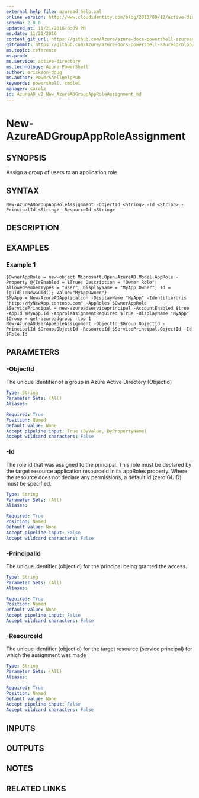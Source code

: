 ```yaml
---
external help file: azuread.help.xml
online version: http://www.cloudidentity.com/blog/2013/09/12/active-directory-authentication-library-adal-v1-for-net-general-availability/
schema: 2.0.0
updated_at: 11/21/2016 8:09 PM
ms.date: 11/21/2016
content_git_url: https://github.com/Azure/azure-docs-powershell-azuread/blob/master/Azure%20AD%20Cmdlets/AzureAD/v2/New-AzureADGroupAppRoleAssignment.md
gitcommit: https://github.com/Azure/azure-docs-powershell-azuread/blob/e79870303c4a5b18f88c61a5fe206bd45af8c480/Azure%20AD%20Cmdlets/AzureAD/v2/New-AzureADGroupAppRoleAssignment.md
ms.topic: reference
ms.prod: 
ms.service: active-directory
ms.technology: Azure PowerShell
author: erickson-doug
ms.author: PowerShellHelpPub
keywords: powershell, cmdlet
manager: carolz
id: AzureAD_v2_New_AzureADGroupAppRoleAssignment_md
---
```


# New-AzureADGroupAppRoleAssignment

## SYNOPSIS
Assign a group of users to an application role.

## SYNTAX

```
New-AzureADGroupAppRoleAssignment -ObjectId <String> -Id <String> -PrincipalId <String> -ResourceId <String>
```

## DESCRIPTION

## EXAMPLES

### Example 1
```
$OwnerAppRole = new-object Microsoft.Open.AzureAD.Model.AppRole -Property @{IsEnabled = $True; Description = "Owner Role"; AllowedMemberTypes = "user"; DisplayName = "MyApp Owner"; Id = [guid]::NewGuid(); Value="MyAppOwner"} 
$MyApp = New-AzureADApplication -DisplayName "MyApp" -IdentifierUris "http://MyNewApp.contoso.com" -AppRoles $OwnerAppRole
$ServicePrincipal = new-azureadserviceprincipal -AccountEnabled $true -AppId $MyApp.Id -ApproleAsignmentRequired $True -DisplayName "MyApp"
$Group = get-azureadgroup -top 1
New-AzureADUserAppRoleAssignment -ObjectId $Group.ObjectId -PrincipalId $Group.ObjectId -ResourceId $ServicePrincipal.ObjectId -Id $Role.Id
```

## PARAMETERS

### -ObjectId
The unique identifier of a group in Azure Active Directory (ObjectId)

```yaml
Type: String
Parameter Sets: (All)
Aliases: 

Required: True
Position: Named
Default value: None
Accept pipeline input: True (ByValue, ByPropertyName)
Accept wildcard characters: False
```

### -Id
The role id that was assigned to the principal.
This role must be declared by the target resource application resourceId in its appRoles property.
Where the resource does not declare any permissions, a default id (zero GUID) must be specified.

```yaml
Type: String
Parameter Sets: (All)
Aliases: 

Required: True
Position: Named
Default value: None
Accept pipeline input: False
Accept wildcard characters: False
```

### -PrincipalId
The unique identifier (objectId) for the principal being granted the access.

```yaml
Type: String
Parameter Sets: (All)
Aliases: 

Required: True
Position: Named
Default value: None
Accept pipeline input: False
Accept wildcard characters: False
```

### -ResourceId
The unique identifier (objectId) for the target resource (service principal) for which the assignment was made

```yaml
Type: String
Parameter Sets: (All)
Aliases: 

Required: True
Position: Named
Default value: None
Accept pipeline input: False
Accept wildcard characters: False
```

## INPUTS

## OUTPUTS

## NOTES

## RELATED LINKS

